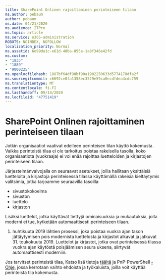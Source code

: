 ```yaml
---
title: SharePoint Onlinen rajoittaminen perinteiseen tilaan
ms.author: pebaum
author: pebaum
ms.date: 04/21/2020
ms.audience: ITPro
ms.topic: article
ms.service: o365-administration
ROBOTS: NOINDEX, NOFOLLOW
localization_priority: Normal
ms.assetid: 6e99da1c-e61d-40ba-855e-1a8f346e42fd
ms.custom:
- "1835"
- "1889"
- "9000225"
ms.openlocfilehash: 1887bf64df98bf90a1902250633d5774178dfa2f
ms.sourcegitcommit: c6692ce0fa1358ec3529e59ca0ecdfdea4cdc759
ms.translationtype: MT
ms.contentlocale: fi-FI
ms.lasthandoff: 09/14/2020
ms.locfileid: "47751419"
---
```

# <a name="restrict-sharepoint-online-to-classic-mode"></a>SharePoint Onlinen rajoittaminen perinteiseen tilaan

Jotkin organisaatiot vaativat edelleen perinteisen tilan käyttö kokemusta. Vaikka perinteistä tilaa ei ole tarkoitus poistaa rakeisella tasolla, koko organisaatiota (vuokraaja) ei voi enää rajoittaa luetteloiden ja kirjastojen perinteiseen tilaan.

Järjestelmänvalvojalla on seuraavat asetukset, joilla hallitaan yksittäisiä luetteloita ja kirjastoja perinteisessä tilassa käyttämällä rakeisia kieltäytymis valitsimia, jotka tarjoamme seuraavilla tasoilla:

- sivustokokoelma
- sivuston
- luettelo
- kirjaston

Lisäksi luettelot, jotka käyttävät tiettyjä ominaisuuksia ja mukautuksia, joita moderni ei tue, kytketään automaattisesti perinteiseen tilaan.

1. huhtikuuta 2019 lähtien prosessi, joka poistaa vuokra ajan tason jättäytymisen pois modernista luettelosta ja kirjastot alkavat ja jatkuvat 31. toukokuuta 2019.  Luettelot ja kirjastot, jotka ovat perinteisessä tilassa vuokra ajan käytöstä poisjäämisen seura uksena, siirtyvät automaattisesti moderniin.

Jos tarvitset perinteistä tilaa, Katso lisä tietoja [täältä](https://techcommunity.microsoft.com/t5/Microsoft-SharePoint-Blog/Delivering-SharePoint-modern-experiences/ba-p/315023) ja PnP-PowerShell [-Ohje,](https://docs.microsoft.com/sharepoint/dev/transform/modernize-userinterface-lists-and-libraries-optout) jossa kerrotaan vaihto ehdoista ja työkaluista, joilla voit käyttää perinteistä tila kokemusta.
